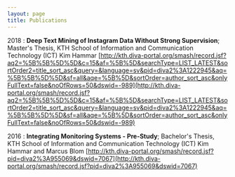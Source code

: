 ```yaml
---
layout: page
title: Publications
---
```


2018
:   **Deep Text Mining of Instagram Data Without Strong Supervision**; Master's Thesis, KTH School of Information and Communication Technology (ICT)
	Kim Hammar
	[http://kth.diva-portal.org/smash/record.jsf?aq2=%5B%5B%5D%5D&c=15&af=%5B%5D&searchType=LIST_LATEST&sortOrder2=title_sort_asc&query=&language=sv&pid=diva2%3A1222945&aq=%5B%5B%5D%5D&sf=all&aqe=%5B%5D&sortOrder=author_sort_asc&onlyFullText=false&noOfRows=50&dswid=-989](http://kth.diva-portal.org/smash/record.jsf?aq2=%5B%5B%5D%5D&c=15&af=%5B%5D&searchType=LIST_LATEST&sortOrder2=title_sort_asc&query=&language=sv&pid=diva2%3A1222945&aq=%5B%5B%5D%5D&sf=all&aqe=%5B%5D&sortOrder=author_sort_asc&onlyFullText=false&noOfRows=50&dswid=-989)

2016
:   **Integrating Monitoring Systems - Pre-Study**; Bachelor's Thesis, KTH School of Information and Communication Technology (ICT)
	Kim Hammar and Marcus Blom
	[http://kth.diva-portal.org/smash/record.jsf?pid=diva2%3A955069&dswid=7067](http://kth.diva-portal.org/smash/record.jsf?pid=diva2%3A955069&dswid=7067)
